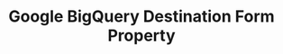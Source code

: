 ---
# -------------------------- #
#        CONTENT TYPE        #
# -------------------------- #

content-type: "api-form"
form-type: "destination"
key: "destination-form-properties-google-bigquery-object"


# -------------------------- #
#        OBJECT INFO         #
# -------------------------- #

title: "Google BigQuery Destination Form Property"
api-type: "bigquery_v2"
display-name: "Google BigQuery"

docs-name: "bigquery"
db-type: "bigquery"

description: |
  To set up a {{ form-property.display-name }} destination, users will need to:

  1. Create a Google Cloud Platform IAM service account
  2. Generate a JSON project key file

  Refer to our [{{ form-property.display-name }} documentation]({{ link.destinations.setup.bigquery | prepend: site.baseurl }}) for additional details.


# -------------------------- #
#      OBJECT ATTRIBUTES     #
# -------------------------- #

uses-common-fields: false
object-attributes:
  - name: "cloud_storage_location"
    type: "string"
    required: true
    read-only: false
    description: |
      The Google Cloud Storage (GCS) region to be used during the replication process. This setting determines the region of the internal GCS storage bucket Stitch will use to load data into {{ form-property.display-name }}.

      Accepted values are:

      {% for region in site.data.destinations.bigquery.v2.supported-regions %}
      - `{{ region.name }}`
      {% endfor %}
    value: |
      "US"

  - name: "loading_mode"
    type: "string"
    required: true
    read-only: false
    description: |
      Determines how Stitch handles changes to existing records when loading data into {{ form-property.display-name }}. **Note**: This value cannot be modified after the destination is created.

      Accepted values are:

      - `UPSERT`: Existing rows for which a Primary Key exists will be updated with the most recent version of the record from the source. With this option, only the most recent version of a record will exist in {{ form-property.display-name }}.

      - `APPEND_ONLY`: Existing rows aren’t updated. Newer versions of existing records are added as new rows to the end of tables. With this option, many versions of the record will exist in {{ form-property.display-name }}, capturing how a record changed over time.

      Refer to the [Understanding loading behavior guide]({{ link.destinations.storage.loading-behavior | prepend: site.baseurl }}) for more info and examples.
    value: |
      "UPSERT"

  - name: "service_account_credentials"
    type: "object"
    required: true
    read-only: false
    description: |
      Details and credentials for the Google Cloud Platform (GCP) IAM service account Stitch will use to load data into {{ form-property.display-name }} from Google Cloud Storage (GCS).

      This data is generated when a [JSON project key file](https://cloud.google.com/iam/docs/creating-managing-service-account-keys){:target="new"} is created for the service account using the GCP Console. Refer to [setup guide for {{ form-property.display-name }} destinations]({{ link.destinations.setup.bigquery-v2 | prepend: site.baseurl }}) for more info and instructions.
    value: |
      {
           "type": "service_account",
           "project_id": "<YOUR_PROJECT_ID>",
           "private_key_id": "<PRIVATE_KEY_ID>",
           "private_key": "-----BEGIN PRIVATE KEY-----<PRIVATE_KEY>-----END PRIVATE KEY-----",
           "client_email": "<EMAIL>@<PROJECT_ID>.iam.gserviceaccount.com",
           "client_id": "<CLIENT_ID>",
           "auth_uri": "https://accounts.google.com/o/oauth2/auth",
           "token_uri": "https://accounts.google.com/o/oauth2/token",
           "auth_provider_x509_cert_url": "https://www.googleapis.com/oauth2/v1/certs",
           "client_x509_cert_url": "https://www.googleapis.com/robot/v1/metadata/x509/<SERVICE_ACCOUNT_EMAIL>"
          }

    subattributes:
      - name: "type"
        type: "string"
        required: true
        read-only: false
        description: "This will be `service_account`."
        value: |
          "service_account"

      - name: "project_id"
        type: "string"
        required: true
        read-only: false
        description: "The ID of the project associated with the service account."
        value: |
          "<PROJECT_ID>"

      - name: "private_key_id"
        type: "string"
        required: true
        read-only: false
        description: "The ID of the private key."
        value: |
          "23sdiljasd29023908sdjlasdjasdf12be"

      - name: "private_key"
        type: "string"
        required: true
        read-only: false
        description: "The private key for the service account."
        value: |
          "-----BEGIN PRIVATE KEY-----<PRIVATE_KEY>-----END PRIVATE KEY-----"

      - name: "client_email"
        type: "string"
        required: true
        read-only: false
        description: "The service account email address."
        value: |
          "<EMAIL>@<PROJECT_ID>.iam.gserviceaccount.com"

      - name: "client_id"
        type: "string"
        required: true
        read-only: false
        description: "The client ID."
        value: |
          "<CLIENT_ID>"

      - name: "auth_uri"
        type: "string"
        required: true
        read-only: false
        description: "The auth URL for the service account."
        value: |
          "https://accounts.google.com/o/oauth2/auth"

      - name: "token_uri"
        type: "string"
        required: true
        read-only: false
        description: "The token URL for the service account."
        value: |
          "https://accounts.google.com/o/oauth2/token"

      - name: "auth_provider_x509_cert_url"
        type: "string"
        required: true
        read-only: false
        description: "The auth provider x509 cert URL for the service account."
        value: |
          "https://www.googleapis.com/oauth2/v1/certs"

      - name: "client_x509_cert_url"
        type: "string"
        required: true
        read-only: false
        description: "The client x509 cert URL for the service account."
        value: |
          "https://www.googleapis.com/robot/v1/metadata/x509/<SERVICE_ACCOUNT_EMAIL>"

  - name: "project_id"
    type: "string"
    required: true
    read-only: true
    description: |
      The ID of the project associated with the service account.
    value: |
      "<READ_ONLY_PROJECT_ID>"
---